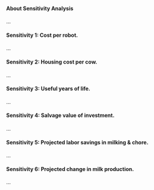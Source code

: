 
#### About Sensitivity Analysis

...

#### Sensitivity 1: **Cost per robot**. 

...

#### Sensitivity 2: **Housing cost per cow**.

...

#### Sensitivity 3: **Useful years of life**. 

...

#### Sensitivity 4: **Salvage value of investment**. 

...

#### Sensitivity 5: **Projected labor savings in milking & chore**. 

...

#### Sensitivity 6: **Projected change in milk production**. 

...


